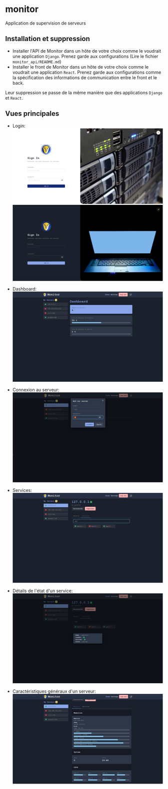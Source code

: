 # monitor

Application de supervision de serveurs

## Installation et suppression

- Installer l'API de Monitor dans un hôte de votre choix comme le voudrait une application `Django`.
Prenez garde aux configurations (Lire le fichier `monitor_api/README.md`)
- Installer le front de Monitor dans un hôte de votre choix comme le voudrait une application `React`.
Prenez garde aux configurations comme la spécification des informations de communication entre le front et le back.

Leur suppression se passe de la même manière que des applications `Django` et `React`.

## Vues principales

- Login:
![Login light](images/login_fs.png)
![Login black](images/login_fs.b.png)

- Dashboard:
![dashboard black](images/dashboard.png)

- Connexion au serveur:
![connexion au serveur black](images/connectserver.png)

- Services:
![services black](images/services.png)

- Détails de l'état d'un service:
![détail de l'état d'un service black](images/detailservices.png)

- Caractéristiques généraux d'un serveur:
![caractéristiques généraux d'un serveur black](images/server_details.png)
